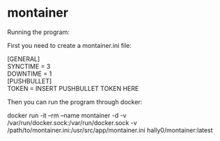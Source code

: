 # montainer

Running the program: 

First you need to create a montainer.ini file:

[GENERAL] <br />
SYNCTIME = 3 <br />
DOWNTIME = 1 <br />
[PUSHBULLET] <br />
TOKEN = INSERT PUSHBULLET TOKEN HERE <br />

Then you can run the program through docker: 

docker run -it –rm –name montainer -d -v /var/run/docker.sock:/var/run/docker.sock -v /path/to/montainer.ini:/usr/src/app/montainer.ini hally0/montainer:latest
